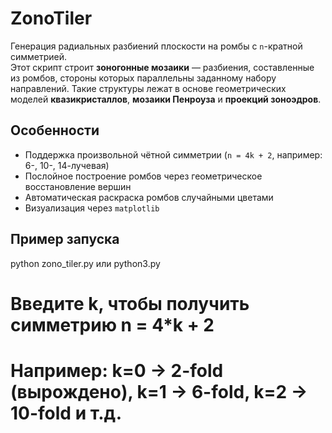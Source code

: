 # ZonoTiler

Генерация радиальных разбиений плоскости на ромбы с `n`-кратной симметрией.  
Этот скрипт строит **зоногонные мозаики** — разбиения, составленные из ромбов, стороны которых параллельны заданному набору направлений. Такие структуры лежат в основе геометрических моделей **квазикристаллов**, **мозаики Пенроуза** и **проекций зоноэдров**.

## Особенности
- Поддержка произвольной чётной симметрии (`n = 4k + 2`, например: 6-, 10-, 14-лучевая)
- Послойное построение ромбов через геометрическое восстановление вершин
- Автоматическая раскраска ромбов случайными цветами
- Визуализация через `matplotlib`

## Пример запуска
python zono_tiler.py или python3.py
# Введите k, чтобы получить симметрию n = 4*k + 2
# Например: k=0 → 2-fold (вырождено), k=1 → 6-fold, k=2 → 10-fold и т.д.
